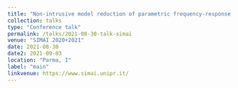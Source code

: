 ```yaml
---
title: "Non-intrusive model reduction of parametric frequency-response problems -- with applications to UQ"
collection: talks
type: "Conference talk"
permalink: /talks/2021-08-30-talk-simai
venue: "SIMAI 2020+2021"
date: 2021-08-30
date2: 2021-09-03
location: "Parma, I"
label: "main"
linkvenue: https://www.simai.unipr.it/
---
```

